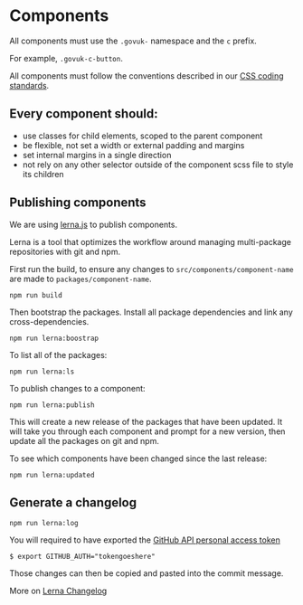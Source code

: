 # Components

All components must use the `.govuk-` namespace and the `c` prefix.

For example, `.govuk-c-button`.

All components must follow the conventions described in our [CSS coding standards](coding-standards/css.md).

## Every component should:
* use classes for child elements, scoped to the parent component
* be flexible, not set a width or external padding and margins
* set internal margins in a single direction
* not rely on any other selector outside of the component scss file to style its children

## Publishing components

We are using [lerna.js](https://lernajs.io/) to publish components.

Lerna is a tool that optimizes the workflow around managing multi-package repositories with git and npm.

First run the build, to ensure any changes to `src/components/component-name` are made to `packages/component-name`.

```
npm run build
```

Then bootstrap the packages.
Install all package dependencies and link any cross-dependencies.

```
npm run lerna:boostrap
```

To list all of the packages:

```
npm run lerna:ls
```

To publish changes to a component:

```
npm run lerna:publish
```

This will create a new release of the packages that have been updated.
It will take you through each component and prompt for a new version, then update all the packages on git and npm.

To see which components have been changed since the last release:

```
npm run lerna:updated
```

## Generate a changelog

```
npm run lerna:log
```
You will required to have exported the [GitHub API personal access token](https://github.com/settings/tokens)

```
$ export GITHUB_AUTH="tokengoeshere"
```

Those changes can then be copied and pasted into the commit message.

More on [Lerna Changelog](https://github.com/lerna/lerna-changelog#readme)
